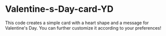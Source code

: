 # Valentine-s-Day-card-YD
This code creates a simple card with a heart shape and a message for Valentine's Day. You can further customize it according to your preferences!
